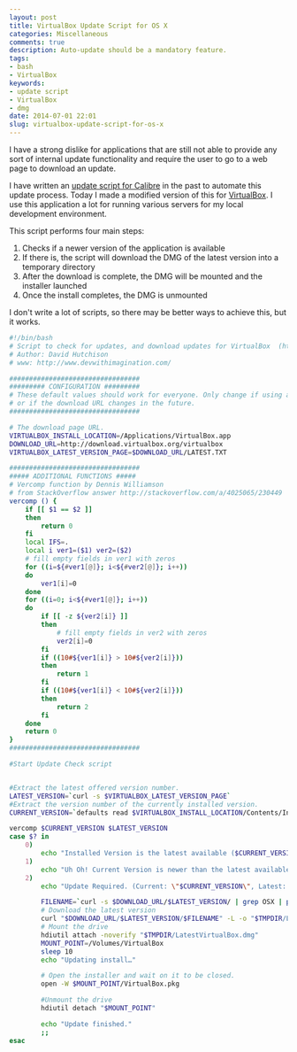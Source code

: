 ```yaml
---
layout: post
title: VirtualBox Update Script for OS X
categories: Miscellaneous
comments: true
description: Auto-update should be a mandatory feature.
tags:
- bash
- VirtualBox
keywords:
- update script
- VirtualBox
- dmg
date: 2014-07-01 22:01
slug: virtualbox-update-script-for-os-x
---
```

I have a strong dislike for applications that are still not able to provide any sort of internal update functionality and require the user to go to a web page to download an update. 

I have written an [update script for Calibre][calibre_post] in the past to automate this update process. Today I made a modified version of this for [VirtualBox][virtualbox]. I use this application a lot for running various servers for my local development environment.

<!--more-->

This script performs four main steps:

1. Checks if a newer version of the application is available
2. If there is, the script will download the DMG of the latest version into a temporary directory
3. After the download is complete, the DMG will be mounted and the installer launched
4. Once the install completes, the DMG is unmounted

I don't write a lot of scripts, so there may be better ways to achieve this, but it works.

~~~ bash
#!/bin/bash
# Script to check for updates, and download updates for VirtualBox  (http://virtualbox.org/)
# Author: David Hutchison
# www: http://www.devwithimagination.com/

#################################
######### CONFIGURATION #########
# These default values should work for everyone. Only change if using a non-standard install location,
# or if the download URL changes in the future.
#################################

# The download page URL.
VIRTUALBOX_INSTALL_LOCATION=/Applications/VirtualBox.app
DOWNLOAD_URL=http://download.virtualbox.org/virtualbox
VIRTUALBOX_LATEST_VERSION_PAGE=$DOWNLOAD_URL/LATEST.TXT

#################################
##### ADDITIONAL FUNCTIONS #####
# Vercomp function by Dennis Williamson 
# from StackOverflow answer http://stackoverflow.com/a/4025065/230449
vercomp () {
    if [[ $1 == $2 ]]
    then
        return 0
    fi
    local IFS=.
    local i ver1=($1) ver2=($2)
    # fill empty fields in ver1 with zeros
    for ((i=${#ver1[@]}; i<${#ver2[@]}; i++))
    do
        ver1[i]=0
    done
    for ((i=0; i<${#ver1[@]}; i++))
    do
        if [[ -z ${ver2[i]} ]]
        then
            # fill empty fields in ver2 with zeros
            ver2[i]=0
        fi
        if ((10#${ver1[i]} > 10#${ver2[i]}))
        then
            return 1
        fi
        if ((10#${ver1[i]} < 10#${ver2[i]}))
        then
            return 2
        fi
    done
    return 0
}
#################################

#Start Update Check script


#Extract the latest offered version number.
LATEST_VERSION=`curl -s $VIRTUALBOX_LATEST_VERSION_PAGE`
#Extract the version number of the currently installed version.
CURRENT_VERSION=`defaults read $VIRTUALBOX_INSTALL_LOCATION/Contents/Info CFBundleShortVersionString`

vercomp $CURRENT_VERSION $LATEST_VERSION
case $? in
    0)
    	echo "Installed Version is the latest available ($CURRENT_VERSION).";;
    1)
    	echo "Uh Oh! Current Version is newer than the latest available! (Current: \"$CURRENT_VERSION\", Latest: \"$LATEST_VERSION\")";;
    2)
    	echo "Update Required. (Current: \"$CURRENT_VERSION\", Latest: \"$LATEST_VERSION\")"

    	FILENAME=`curl -s $DOWNLOAD_URL/$LATEST_VERSION/ | grep OSX | perl -ne '/(VirtualBox.*?\.dmg)/ && print $1'`
    	# Download the latest version
    	curl "$DOWNLOAD_URL/$LATEST_VERSION/$FILENAME" -L -o "$TMPDIR/LatestVirtualBox.dmg"
    	# Mount the drive
    	hdiutil attach -noverify "$TMPDIR/LatestVirtualBox.dmg"
    	MOUNT_POINT=/Volumes/VirtualBox
    	sleep 10
    	echo "Updating install…"

    	# Open the installer and wait on it to be closed.
    	open -W $MOUNT_POINT/VirtualBox.pkg

    	#Unmount the drive
    	hdiutil detach "$MOUNT_POINT"

    	echo "Update finished."
    	;;
esac
~~~

[calibre_post]: /2013/07/08/calibre-autoupdate/ "Calibre AutoUpdate"
[virtualbox]: https://www.virtualbox.org/ "Oracle VM VirtualBox "
